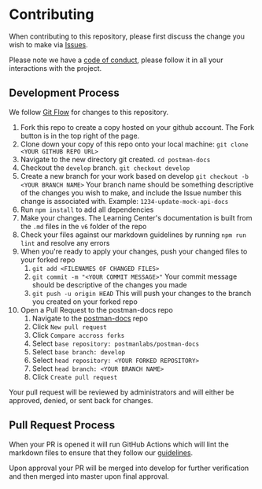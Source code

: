 # Contributing

When contributing to this repository, please first discuss the change you wish to make via [Issues](https://github.com/postmanlabs/postman-docs/issues).

Please note we have a [code of conduct](https://github.com/postmanlabs/postman-docs/blob/develop/CODE_OF_CONDUCT.md), please follow it in all your interactions with the project.

## Development Process

We follow [Git Flow](https://guides.github.com/introduction/flow/) for changes to this repository.

  1. Fork this repo to create a copy hosted on your github account. The Fork button is in the top right of the page.
  1. Clone down your copy of this repo onto your local machine: `git clone <YOUR GITHUB REPO URL>`
  1. Navigate to the new directory git created. `cd postman-docs`
  1. Checkout the `develop` branch. `git checkout develop`
  1. Create a new branch for your work based on develop `git checkout -b <YOUR BRANCH NAME>` Your branch name should be something descriptive of the changes you wish to make, and include the Issue number this change is associated with. Example: `1234-update-mock-api-docs`
  1. Run `npm install` to add all dependencies
  1. Make your changes. The Learning Center's documentation is built from the `.md` files in the `v6` folder of the repo
  1. Check your files against our markdown guidelines by running `npm run lint` and resolve any errors
  1. When you're ready to apply your changes, push your changed files to your forked repo
      1. `git add <FILENAMES OF CHANGED FILES>`
      1. `git commit -m "<YOUR COMMIT MESSAGE>"` Your commit message should be descriptive of the changes you made
      1. `git push -u origin HEAD` This will push your changes to the branch you created on your forked repo
  1. Open a Pull Request to the postman-docs repo
      1. Navigate to the [postman-docs](https://github.com/postmanlabs/postman-docs) repo
      1. Click `New pull request`
      1. Click `Compare accross forks`
      1. Select `base repository: postmanlabs/postman-docs`
      1. Select `base branch: develop`
      1. Select `head repository: <YOUR FORKED REPOSITORY>`
      1. Select `head branch: <YOUR BRANCH NAME>`
      1. Click `Create pull request`

Your pull request will be reviewed by administrators and will either be approved, denied, or sent back for changes.

## Pull Request Process

When your PR is opened it will run GitHub Actions which will lint the markdown files to ensure that they follow our [guidelines](https://github.com/DavidAnson/vscode-markdownlint).

Upon approval your PR will be merged into develop for further verification and then merged into master upon final approval.

[homepage]: https://learning.getpostman.com
